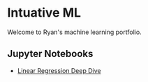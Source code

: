 # Intuative ML

Welcome to Ryan's machine learning portfolio.

## Jupyter Notebooks
- [Linear Regression Deep Dive](linear_regression.ipynb)
